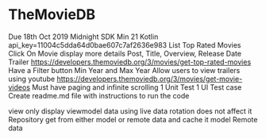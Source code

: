 # TheMovieDB
Due 18th Oct 2019 Midnight
SDK Min 21
Kotlin
api_key=11004c5dda64d0bae607c7af2636e983
List Top Rated Movies
Click On Movie display more details 
Post, Title, Overview, Release Date Trailer
https://developers.themoviedb.org/3/movies/get-top-rated-movies
Have a Filter button Min Year and Max Year
Allow users to view trailers using youtube
https://developers.themoviedb.org/3/movies/get-movie-videos
Must have paging and infinite scrolling
1 Unit Test 
1 UI Test case
Create readme.md file with instructions to run the code


view only display
viewmodel data using live data rotation does not affect it
Repository get from either model or remote data and cache it
model
Remote data